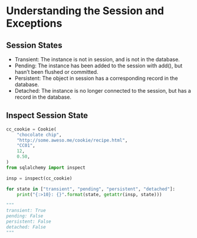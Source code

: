 # Understanding the Session and Exceptions

Session States
---

- Transient: The instance is not in session, and is not in the database.
- Pending: The instance has been added to the session with add(), but hasn’t
  been flushed or committed.
- Persistent: The object in session has a corresponding record in the database.
- Detached: The instance is no longer connected to the session, but has a record
    in the database.

Inspect Session State
---

```python
cc_cookie = Cookie(
    "chocolate chip",
    "http://some.aweso.me/cookie/recipe.html",
    "CC01",
    12,
    0.50,
)
from sqlalchemy import inspect

insp = inspect(cc_cookie)

for state in ["transient", "pending", "persistent", "detached"]:
    print("{:>10}: {}".format(state, getattr(insp, state)))

"""
transient: True
pending: False
persistent: False
detached: False
"""
```
